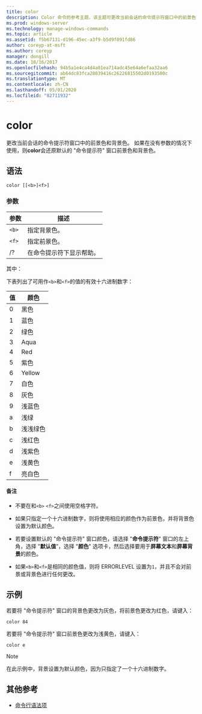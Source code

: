 ```yaml
---
title: color
description: Color 命令的参考主题，该主题可更改当前会话的命令提示符窗口中的前景色和背景色。
ms.prod: windows-server
ms.technology: manage-windows-commands
ms.topic: article
ms.assetid: f5b67131-d196-45ec-a3f9-b5d9f091fd86
author: coreyp-at-msft
ms.author: coreyp
manager: dongill
ms.date: 10/16/2017
ms.openlocfilehash: 94b5a1e4ca4d4a01ea714adc45e64a6efaa32aa6
ms.sourcegitcommit: ab64dc83fca28039416c26226815502d0193500c
ms.translationtype: MT
ms.contentlocale: zh-CN
ms.lasthandoff: 05/01/2020
ms.locfileid: "82711932"
---
```

# <a name="color"></a>color

更改当前会话的命令提示符窗口中的前景色和背景色。 如果在没有参数的情况下使用，则**color**会还原默认的 "命令提示符" 窗口前景色和背景色。

## <a name="syntax"></a>语法

```
color [[<b>]<f>]
```

### <a name="parameters"></a>参数

| 参数 | 描述 |
| --------- | ----------- |
| `<b>` | 指定背景色。 |
| `<f>` | 指定前景色。 |
| /? | 在命令提示符下显示帮助。 |

其中：

下表列出了可用作`<b>`和`<f>`的值的有效十六进制数字：

| 值 | 颜色 |
| ----- | ----- |
| 0 | 黑色 |
| 1 | 蓝色 |
| 2 | 绿色 |
| 3 | Aqua |
| 4 | Red |
| 5 | 紫色 |
| 6 | Yellow |
| 7 | 白色 |
| 8 | 灰色 |
| 9 | 浅蓝色 |
| a | 浅绿 |
| b | 浅浅绿色 |
| c | 浅红色 |
| d | 浅紫色 |
| e | 浅黄色 |
| f | 亮白色 |

#### <a name="remarks"></a>备注

- 不要在和`<b>` `<f>`之间使用空格字符。

- 如果只指定一个十六进制数字，则将使用相应的颜色作为前景色，并将背景色设置为默认颜色。

- 若要设置默认的 "命令提示符" 窗口颜色，请选择 "**命令提示符**" 窗口的左上角，选择 "**默认值**"，选择 "**颜色**" 选项卡，然后选择要用于**屏幕文本**和**屏幕背景**的颜色。

- 如果`<b>`和`<f>`是相同的颜色值，则将 ERRORLEVEL 设置为`1`，并且不会对前景或背景色进行任何更改。

## <a name="examples"></a>示例

若要将 "命令提示符" 窗口的背景色更改为灰色，将前景色更改为红色，请键入：

```
color 84
```

若要将 "命令提示符" 窗口前景色更改为浅黄色，请键入：

```
color e
```

> [!NOTE]
> 在此示例中，背景设置为默认颜色，因为只指定了一个十六进制数字。

## <a name="additional-references"></a>其他参考

- [命令行语法项](command-line-syntax-key.md)
